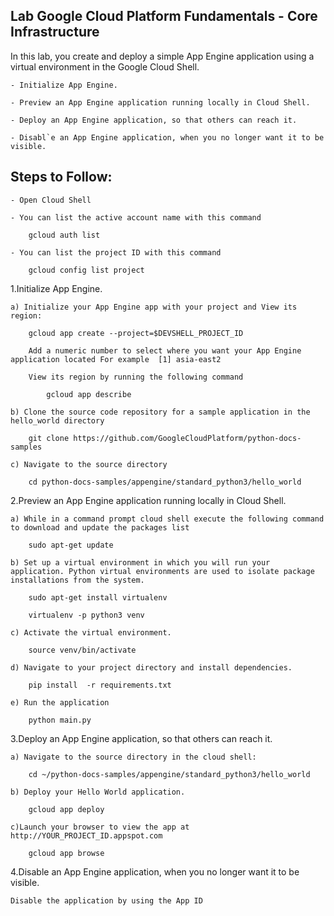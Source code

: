 ## Lab Google Cloud Platform Fundamentals - Core Infrastructure

In this lab, you create and deploy a simple App Engine application using a virtual environment in the Google Cloud Shell.

    - Initialize App Engine.

    - Preview an App Engine application running locally in Cloud Shell.

    - Deploy an App Engine application, so that others can reach it.

    - Disabl`e an App Engine application, when you no longer want it to be visible.

## Steps to Follow:
    - Open Cloud Shell

    - You can list the active account name with this command

        gcloud auth list
        
    - You can list the project ID with this command

        gcloud config list project

1.Initialize App Engine.

    a) Initialize your App Engine app with your project and View its region:

        gcloud app create --project=$DEVSHELL_PROJECT_ID

        Add a numeric number to select where you want your App Engine application located For example  [1] asia-east2 

        View its region by running the following command 
            
            gcloud app describe
    
    b) Clone the source code repository for a sample application in the hello_world directory

        git clone https://github.com/GoogleCloudPlatform/python-docs-samples

    c) Navigate to the source directory

        cd python-docs-samples/appengine/standard_python3/hello_world


2.Preview an App Engine application running locally in Cloud Shell.

    a) While in a command prompt cloud shell execute the following command to download and update the packages list

        sudo apt-get update

    b) Set up a virtual environment in which you will run your application. Python virtual environments are used to isolate package installations from the system.

        sudo apt-get install virtualenv

        virtualenv -p python3 venv

    c) Activate the virtual environment.

        source venv/bin/activate

    d) Navigate to your project directory and install dependencies.

        pip install  -r requirements.txt

    e) Run the application

        python main.py

3.Deploy an App Engine application, so that others can reach it.

    a) Navigate to the source directory in the cloud shell:

        cd ~/python-docs-samples/appengine/standard_python3/hello_world

    b) Deploy your Hello World application.

        gcloud app deploy

    c)Launch your browser to view the app at http://YOUR_PROJECT_ID.appspot.com

        gcloud app browse


4.Disable an App Engine application, when you no longer want it to be visible.

    Disable the application by using the App ID


